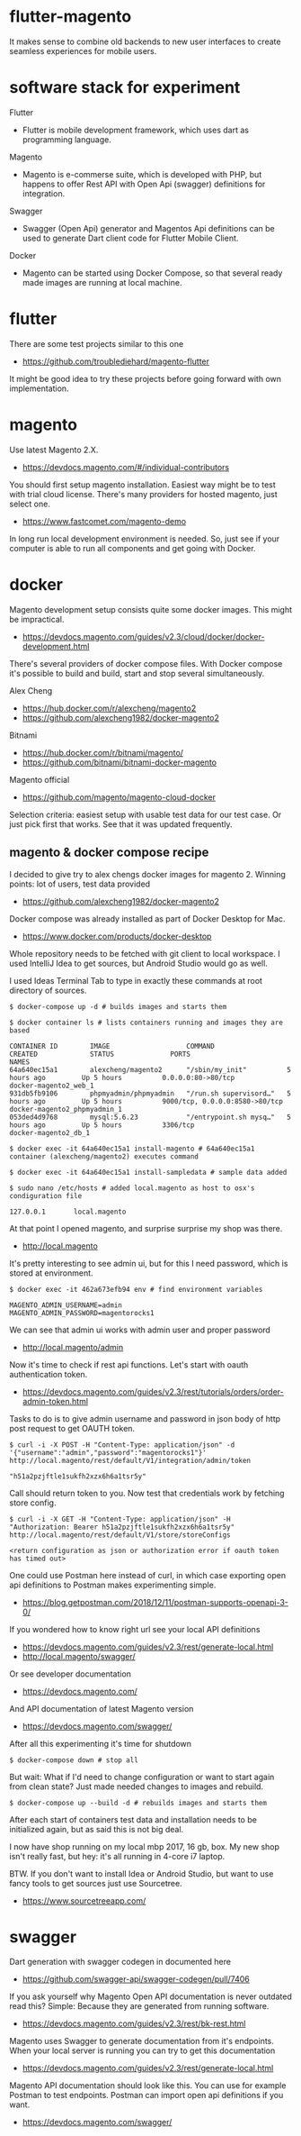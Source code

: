 # flutter-magento

It makes sense to combine old backends to new user interfaces to create seamless experiences for mobile users.

# software stack for experiment


Flutter 
- Flutter is mobile development framework, which uses dart as programming language.

Magento 
- Magento is e-commerse suite, which is developed with PHP, but happens to offer Rest API with Open Api (swagger) definitions for integration.

Swagger 
- Swagger (Open Api) generator and Magentos Api definitions can be used to generate Dart client code for Flutter Mobile Client.

Docker
- Magento can be started using Docker Compose, so that several ready made images are running at local machine.

# flutter

There are some test projects similar to this one
- https://github.com/troublediehard/magento-flutter

It might be good idea to try these projects before going forward with own implementation.

# magento

Use latest Magento 2.X.
- https://devdocs.magento.com/#/individual-contributors

You should first setup magento installation. Easiest way might be to test with trial cloud license. There's many providers for hosted magento, just select one. 
- https://www.fastcomet.com/magento-demo

In long run local development environment is needed. So, just see if your computer is able to run all components and get going with Docker.

# docker 

Magento development setup consists quite some docker images. This might be impractical.
- https://devdocs.magento.com/guides/v2.3/cloud/docker/docker-development.html

There's several providers of docker compose files. With Docker compose it's possible to build and build, start and stop several simultaneously.

Alex Cheng
- https://hub.docker.com/r/alexcheng/magento2
- https://github.com/alexcheng1982/docker-magento2

Bitnami
- https://hub.docker.com/r/bitnami/magento/
- https://github.com/bitnami/bitnami-docker-magento

Magento official
- https://github.com/magento/magento-cloud-docker

Selection criteria: easiest setup with usable test data for our test case. Or just pick first that works. See that it was updated frequently.

## magento & docker compose recipe

I decided to give try to alex chengs docker images for magento 2. Winning points: lot of users, test data provided
- https://github.com/alexcheng1982/docker-magento2

Docker compose was already installed as part of Docker Desktop for Mac.
- https://www.docker.com/products/docker-desktop

Whole repository needs to be fetched with git client to local workspace. 
I used IntelliJ Idea to get sources, but Android Studio would go as well. 

I used Ideas Terminal Tab to type in exactly these commands at root directory of sources. 

    $ docker-compose up -d # builds images and starts them

    $ docker container ls # lists containers running and images they are based
    
    CONTAINER ID        IMAGE                   COMMAND                  CREATED             STATUS              PORTS                            NAMES
    64a640ec15a1        alexcheng/magento2      "/sbin/my_init"          5 hours ago         Up 5 hours          0.0.0.0:80->80/tcp               docker-magento2_web_1
    931db5fb9106        phpmyadmin/phpmyadmin   "/run.sh supervisord…"   5 hours ago         Up 5 hours          9000/tcp, 0.0.0.0:8580->80/tcp   docker-magento2_phpmyadmin_1
    053ded4d9768        mysql:5.6.23            "/entrypoint.sh mysq…"   5 hours ago         Up 5 hours          3306/tcp                         docker-magento2_db_1

    $ docker exec -it 64a640ec15a1 install-magento # 64a640ec15a1 container (alexcheng/magento2) executes command

    $ docker exec -it 64a640ec15a1 install-sampledata # sample data added    

    $ sudo nano /etc/hosts # added local.magento as host to osx's condiguration file
    
    127.0.0.1       local.magento

At that point I opened magento, and surprise surprise my shop was there. 
- http://local.magento

It's pretty interesting to see admin ui, but for this I need password, which is stored at environment.

    $ docker exec -it 462a673efb94 env # find environment variables 
    
    MAGENTO_ADMIN_USERNAME=admin
    MAGENTO_ADMIN_PASSWORD=magentorocks1

We can see that admin ui works with admin user and proper password
- http://local.magento/admin

Now it's time to check if rest api functions. Let's start with oauth authentication token.
- https://devdocs.magento.com/guides/v2.3/rest/tutorials/orders/order-admin-token.html

Tasks to do is to give admin username and password in json body of http post request to get OAUTH token. 

    $ curl -i -X POST -H "Content-Type: application/json" -d '{"username":"admin","password":"magentorocks1"}' http://local.magento/rest/default/V1/integration/admin/token

    "h51a2pzjftle1sukfh2xzx6h6a1tsr5y"

Call should return token to you. Now test that credentials work by fetching store config. 

    $ curl -i -X GET -H "Content-Type: application/json" -H "Authorization: Bearer h51a2pzjftle1sukfh2xzx6h6a1tsr5y"  http://local.magento/rest/default/V1/store/storeConfigs

    <return configuration as json or authorization error if oauth token has timed out>

One could use Postman here instead of curl, in which case exporting open api definitions to Postman makes experimenting simple.
- https://blog.getpostman.com/2018/12/11/postman-supports-openapi-3-0/

If you wondered how to know right url see your local API definitions 
- https://devdocs.magento.com/guides/v2.3/rest/generate-local.html
- http://local.magento/swagger/

Or see developer documentation 
- https://devdocs.magento.com/

And API documentation of latest Magento version
- https://devdocs.magento.com/swagger/

After all this experimenting it's time for shutdown

    $ docker-compose down # stop all

But wait: What if I'd need to change configuration or want to start again from clean state? 
Just made needed changes to images and rebuild.

    $ docker-compose up --build -d # rebuilds images and starts them

After each start of containers test data and installation needs to be initialized again, but as said this is not big deal.

I now have shop running on my local mbp 2017, 16 gb, box. My new shop isn't really fast, but hey: it's all running in 4-core i7 laptop. 

BTW. If you don't want to install Idea or Android Studio, but want to use fancy tools to get sources just use Sourcetree.
- https://www.sourcetreeapp.com/

# swagger

Dart generation with swagger codegen in documented here
- https://github.com/swagger-api/swagger-codegen/pull/7406

If you ask yourself why Magento Open API documentation is never outdated read this? Simple: Because they are generated from running software.
- https://devdocs.magento.com/guides/v2.3/rest/bk-rest.html

Magento uses Swagger to generate documentation from it's endpoints. When your local server is running you can try to get this documentation
- https://devdocs.magento.com/guides/v2.3/rest/generate-local.html

Magento API documentation should look like this. You can use for example Postman to test endpoints. Postman can import open api definitions if you want.
- https://devdocs.magento.com/swagger/
